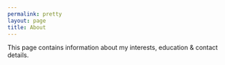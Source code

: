 ```yaml
---
permalink: pretty
layout: page
title: About
---
```


<p class="message">
  This page contains information about my interests, education &amp; contact details.
</p>